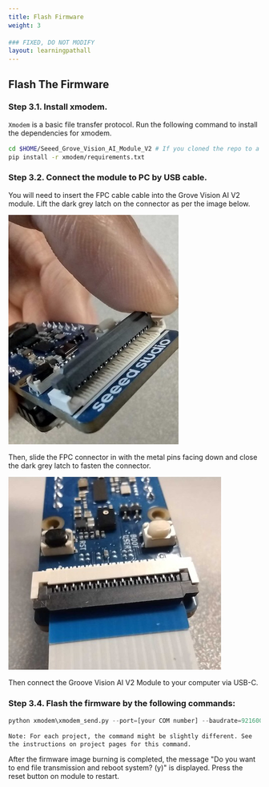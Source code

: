 ```yaml
---
title: Flash Firmware
weight: 3

### FIXED, DO NOT MODIFY
layout: learningpathall
---
```


## Flash The Firmware

### Step 3.1. Install xmodem.


`Xmodem` is a basic file transfer protocol. Run the following command to install the dependencies for xmodem. 

```bash
cd $HOME/Seeed_Grove_Vision_AI_Module_V2 # If you cloned the repo to a different location replace $HOME with the path. 
pip install -r xmodem/requirements.txt
```

### Step 3.2. Connect the module to PC by USB cable.

You will need to insert the FPC cable cable into the Grove Vision AI V2 module. Lift the dark grey latch on the connector as per the image below.

![unlatched](./unlatched.jpg)

Then, slide the FPC connector in with the metal pins facing down and close the dark grey latch to fasten the connector. 

![latched](./latched.jpg)

Then connect the Groove Vision AI V2 Module to your computer via USB-C.

### Step 3.4. Flash the firmware by the following commands:

```python
python xmodem\xmodem_send.py --port=[your COM number] --baudrate=921600 --protocol=xmodem --file=we2_image_gen_local\output_case1_sec_wlcsp\output.img 
```

    Note: For each project, the command might be slightly different. See the instructions on project pages for this command.

After the firmware image burning is completed, the message "Do you want to end file transmission and reboot system? (y)" is displayed. Press the reset button on module to restart.
